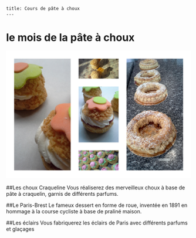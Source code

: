 	title: Cours de pâte à choux
	---
# le mois de la pâte à choux
![choux-craqueline](images/pate-a-choux.jpg)

##Les choux Craqueline
Vous réaliserez des merveilleux choux à base de pâte à craquelin, garnis de différents parfums. 

##Le Paris-Brest
Le fameux dessert en forme de roue, inventée en 1891 en hommage à la course cycliste à base de praliné maison.

##Les éclairs
Vous fabriquerez les éclairs de Paris avec différents parfums et glaçages

